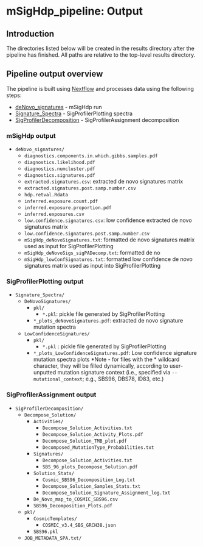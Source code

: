 # mSigHdp_pipeline: Output

## Introduction

The directories listed below will be created in the results directory after the pipeline has finished. All paths are relative to the top-level results directory.

## Pipeline output overview

The pipeline is built using [Nextflow](https://www.nextflow.io/) and processes data using the following steps:

- [deNovo_signatures](#deNovo_signatures) - mSigHdp run
- [Signature_Spectra](#Signature_Spectra) - SigProfilerPlotting spectra
- [SigProfilerDecomposition](#SigProfilerDecomposition) - SigProfilerAssignment decomposition

### mSigHdp output
- `deNovo_signatures/`
  - `diagnostics.components.in.which.gibbs.samples.pdf`
  - `diagnostics.likelihood.pdf`
  - `diagnostics.numcluster.pdf`
  - `diagnostics.signatures.pdf`
  - `extracted.signatures.csv`: extracted de novo signatures matrix 
  - `extracted.signatures.post.samp.number.csv`
  - `hdp.retval.Rdata`
  - `inferred.exposure.count.pdf`
  - `inferred.exposure.proportion.pdf` 
  - `inferred.exposures.csv`
  - `low.confidence.signatures.csv`: low confidence extracted de novo signatures matrix
  - `low.confidence.signatures.post.samp.number.csv`
  - `mSigHdp_deNovoSignatures.txt`: formatted de novo signatures matrix used as input for SigProfilerPlotting
  - `mSigHdp_deNovoSigs_sigPADecomp.txt`: formatted de no
  - `mSigHdp_lowConfSignatures.txt`: formatted low confidence de novo signatures matrix used as input into SigProfilerPlotting

### SigProfilerPlotting output
- `Signature_Spectra/`
  - `DeNovoSignatures/`
    - `pkl/`
      - `*.pkl`: pickle file generated by SigProfilerPlotting
    - `*_plots_deNovoSignatures.pdf`: extracted de novo signature mutation spectra
  - `LowConfidenceSignatures/`
    - `pkl/`
      - `*.pkl` : pickle file generated by SigProfilerPlotting
    - `*_plots_LowConfidenceSignatures.pdf`: Low confidence signature mutation spectra plots
*Note - for files with the * wildcard character, they will be filled dynamically, according to user-unputted mutation signature context (i.e., specified via `--mutational_context`; e.g., SBS96, DBS78, ID83, etc.)

### SigProfilerAssignment output
- `SigProfilerDecomposition/`
  - `Decompose_Solution/`
    - `Activities/`
      - `Decompose_Solution_Activities.txt`
      - `Decompose_Solution_Activity_Plots.pdf`
      - `Decompose_Solution_TMB_plot.pdf`
      - `Decomposed_MutationType_Probabilities.txt`
    - `Signatures/`
      - `Decompose_Solution_Activities.txt`
      - `SBS_96_plots_Decompose_Solution.pdf`
    - `Solution_Stats/`
      - `Cosmic_SBS96_Decomposition_Log.txt`
      - `Decompose_Solution_Samples_Stats.txt`
      - `Decompose_Solution_Signature_Assignment_log.txt`
    - `De_Novo_map_to_COSMIC_SBS96.csv`
    - `SBS96_Decomposition_Plots.pdf`     
  - `pkl/`
    - `CosmicTemplates/`
      - `COSMIC_v3.4_SBS_GRCH38.json`
    - `SBS96.pkl`
  - `JOB_METADATA_SPA.txt/`